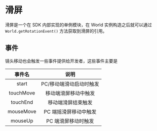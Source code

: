 # 滑屏

滑屏是一个在 SDK 内部实现的单例模块，在 World 实例构造之后就可以通过`World.getRotationEvent()` 方法获取到滑屏的引用。

## 事件

镜头移动也会触发一些事件提供给开发者，这些事件主要是

|  事件名   |          说明           |
| :-------: | :---------------------: |
|   start   | PC/移动端滑动启动时触发 |
| touchMove |  移动端滑屏移动中触发   |
| touchEnd  |   移动端滑屏结束触发    |
| mouseMove |  PC 端摇滑屏移动中触发  |
|  mouseUp  |   PC 端滑屏移动时触发   |
